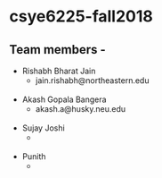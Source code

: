 # csye6225-fall2018

<h2>Team members - </h2>
<ul>
  <li>Rishabh Bharat Jain
    <ul>
      <li>jain.rishabh@northeastern.edu</li>   
    </ul><br> 
  </li>  

  <li>Akash Gopala Bangera
    <ul>
      <li>akash.a@husky.neu.edu</li>   
    </ul><br> 
  </li>  
 
  <li>Sujay Joshi
    <ul>
      <li></li>   
    </ul><br> 
  </li>  
  
  <li>Punith
    <ul>
      <li></li>   
    </ul><br> 
  </li>  
</ul>  
